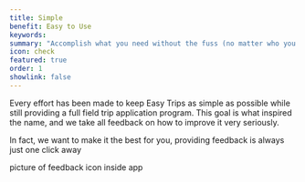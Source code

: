 ```yaml
---
title: Simple
benefit: Easy to Use
keywords: 
summary: "Accomplish what you need without the fuss (no matter who you are)."
icon: check
featured: true
order: 1
showlink: false
---
```


Every effort has been made to keep Easy Trips as simple as possible while still providing a full field trip application program. This goal is what inspired the name, and we take all feedback on how to improve it very seriously.

In fact, we want to make it the best for you, providing feedback is always just one click away

picture of feedback icon inside app